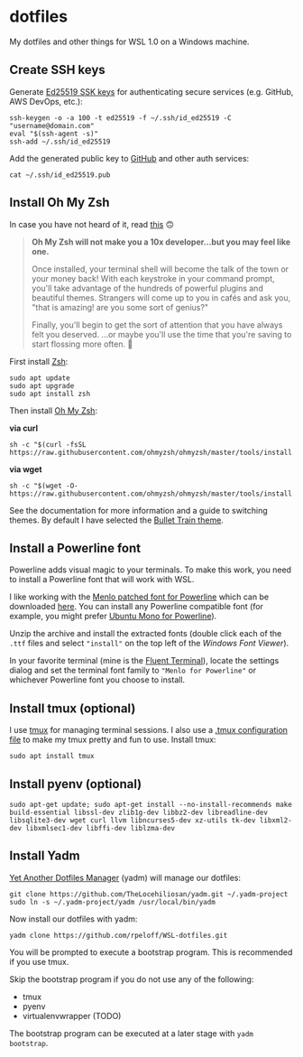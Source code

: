 dotfiles
========

My dotfiles and other things for WSL 1.0 on a Windows machine.

Create SSH keys
---------------

Generate [Ed25519 SSK keys](https://medium.com/risan/upgrade-your-ssh-key-to-ed25519-c6e8d60d3c54) for authenticating secure services (e.g. GitHub, AWS DevOps, etc.):

```
ssh-keygen -o -a 100 -t ed25519 -f ~/.ssh/id_ed25519 -C "username@domain.com"
eval "$(ssh-agent -s)"
ssh-add ~/.ssh/id_ed25519
```

Add the generated public key to [GitHub](https://github.com/settings/ssh/new) and other auth services:

```
cat ~/.ssh/id_ed25519.pub
```

Install Oh My Zsh
-----------------

In case you have not heard of it, read [this](https://github.com/ohmyzsh/ohmyzsh) 🙃

> **Oh My Zsh will not make you a 10x developer...but you may feel like one.**
>
> Once installed, your terminal shell will become the talk of the town or your money back! With each keystroke in your command prompt, you'll take advantage of the hundreds of powerful plugins and beautiful themes. Strangers will come up to you in cafés and ask you, "that is amazing! are you some sort of genius?"
>
>Finally, you'll begin to get the sort of attention that you have always felt you deserved. ...or maybe you'll use the time that you're saving to start flossing more often. 😬
> 

First install [Zsh](https://github.com/ohmyzsh/ohmyzsh/wiki/Installing-ZSH):

``` 
sudo apt update
sudo apt upgrade
sudo apt install zsh
```

Then install [Oh My Zsh](https://github.com/ohmyzsh/ohmyzsh):

**via curl**
```
sh -c "$(curl -fsSL https://raw.githubusercontent.com/ohmyzsh/ohmyzsh/master/tools/install.sh)"
```

**via wget**
```
sh -c "$(wget -O- https://raw.githubusercontent.com/ohmyzsh/ohmyzsh/master/tools/install.sh)"
```

See the documentation for more information and a guide to switching themes. By default I have selected the [Bullet Train theme](https://github.com/caiogondim/bullet-train.zsh).

Install a Powerline font
------------------------

Powerline adds visual magic to your terminals. To make this work, you need to install a Powerline font that will work with WSL.

I like working with the [Menlo patched font for Powerline](https://github.com/abertsch/Menlo-for-Powerline) which can be downloaded [here](https://github.com/abertsch/Menlo-for-Powerline/archive/master.zip). You can install any Powerline compatible font (for example, you might prefer [Ubuntu Mono for Powerline](https://github.com/powerline/fonts/tree/master/UbuntuMono)).

Unzip the archive and install the extracted fonts (double click each of the `.ttf` files and select `"install"` on the top left of the *Windows Font Viewer*).

In your favorite terminal (mine is the [Fluent Terminal](https://github.com/felixse/FluentTerminal)), locate the settings dialog and set the terminal font family to `"Menlo for Powerline"` or whichever Powerline font you choose to install.

Install tmux (optional)
------------

I use [tmux](https://github.com/tmux/tmux/wiki) for managing terminal sessions. I also use a [.tmux configuration file](https://github.com/gpakosz/.tmux) to make my tmux pretty and fun to use. Install tmux:

``` 
sudo apt install tmux
```  

Install pyenv (optional)
-------------

```
sudo apt-get update; sudo apt-get install --no-install-recommends make build-essential libssl-dev zlib1g-dev libbz2-dev libreadline-dev libsqlite3-dev wget curl llvm libncurses5-dev xz-utils tk-dev libxml2-dev libxmlsec1-dev libffi-dev liblzma-dev
```

Install Yadm
------------

[Yet Another Dotfiles Manager](https://yadm.io/) (yadm) will manage our dotfiles:

```
git clone https://github.com/TheLocehiliosan/yadm.git ~/.yadm-project
sudo ln -s ~/.yadm-project/yadm /usr/local/bin/yadm
```

Now install our dotfiles with yadm:

```
yadm clone https://github.com/rpeloff/WSL-dotfiles.git
```

You will be prompted to execute a bootstrap program. This is recommended if you use tmux.

Skip the bootstrap program if you do not use any of the following:

- tmux
- pyenv
- virtualenvwrapper (TODO)

The bootstrap program can be executed at a later stage with `yadm bootstrap`.
